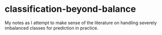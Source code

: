 # classification-beyond-balance
My notes as I attempt to make sense of the literature on handling severely imbalanced classes for prediction in practice.
